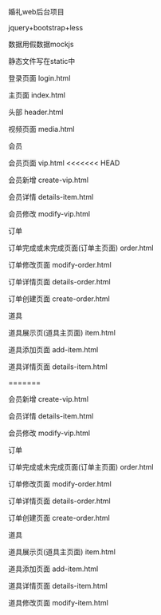 婚礼web后台项目

jquery+bootstrap+less

数据用假数据mockjs

静态文件写在static中

登录页面 login.html

主页面 index.html

头部 header.html

视频页面 media.html

会员

  会员页面 vip.html
<<<<<<< HEAD

  会员新增 create-vip.html

  会员详情 details-item.html

  会员修改 modify-vip.html

订单

  订单完成或未完成页面(订单主页面) order.html

  订单修改页面 modify-order.html

  订单详情页面 details-order.html

  订单创建页面 create-order.html

道具  

  道具展示页(道具主页面) item.html

  道具添加页面  add-item.html

  道具详情页面  details-item.html

=======
  
  会员新增 create-vip.html
  
  会员详情 details-item.html
  
  会员修改 modify-vip.html
  
订单

  订单完成或未完成页面(订单主页面) order.html
  
  订单修改页面 modify-order.html
  
  订单详情页面 details-order.html
  
  订单创建页面 create-order.html
  
道具  

  道具展示页(道具主页面) item.html
  
  道具添加页面  add-item.html
  
  道具详情页面  details-item.html
  
  道具修改页面  modify-item.html
  
